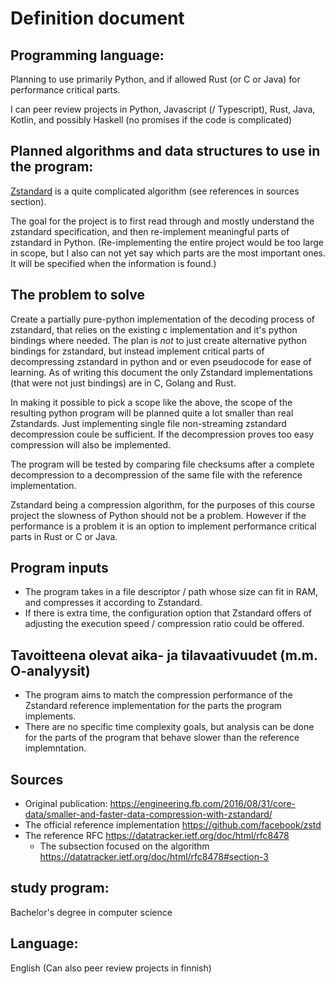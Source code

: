 # Definition document

## Programming language:

Planning to use primarily Python, and if allowed Rust (or C or Java) for performance critical parts.

I can peer review projects in Python, Javascript (/ Typescript), Rust, Java, Kotlin, and possibly Haskell (no promises if the code is complicated)


## Planned algorithms and data structures to use in the program:

[Zstandard](https://en.wikipedia.org/wiki/Zstandard) is a quite complicated algorithm (see references in sources section). 

The goal for the project is to first read through and mostly understand the zstandard specification, and then re-implement meaningful parts of zstandard in Python. (Re-implementing the entire project would be too large in scope, but I also can not yet say which parts are the most important ones. It will be specified when the information is found.)


## The problem to solve

Create a partially pure-python implementation of the decoding process of zstandard, that relies on the existing c implementation and it's python bindings where needed. The plan is _not_ to just create alternative python bindings for zstandard, but instead implement critical parts of decompressing zstandard in python and or even pseudocode for ease of learning. As of writing this document the only Zstandard implementations (that were not just bindings) are in C, Golang and Rust.

In making it possible to pick a scope like the above, the scope of the resulting python program will be planned quite a lot smaller than real Zstandards. Just implementing single file non-streaming zstandard decompression coule be sufficient. If the decompression proves too easy compression will also be implemented.

The program will be tested by comparing file checksums after a complete decompression to a decompression of the same file with the reference implementation.

Zstandard being a compression algorithm, for the purposes of this course project the slowness of Python should not be a problem. However if the performance is a problem it is an option to implement performance critical parts in Rust or C or Java.
 


##  Program inputs

* The program takes in a file descriptor / path whose size can fit in RAM, and compresses it according to Zstandard.
* If there is extra time, the configuration option that Zstandard offers of adjusting the execution speed / compression ratio could be offered.


##  Tavoitteena olevat aika- ja tilavaativuudet (m.m. O-analyysit)

* The program aims to match the compression performance of the Zstandard reference implementation for the parts the program implements.
* There are no specific time complexity goals, but analysis can be done for the parts of the program that behave slower than the reference implemntation.


## Sources
* Original publication: https://engineering.fb.com/2016/08/31/core-data/smaller-and-faster-data-compression-with-zstandard/
* The official reference implementation https://github.com/facebook/zstd
* The reference RFC https://datatracker.ietf.org/doc/html/rfc8478
  * The subsection focused on the algorithm https://datatracker.ietf.org/doc/html/rfc8478#section-3


## study program:
Bachelor's degree in computer science

## Language:
English (Can also peer review projects in finnish)

